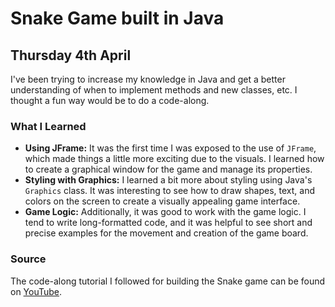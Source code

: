# Snake Game built in Java

## Thursday 4th April

I've been trying to increase my knowledge in Java and get a better understanding of when to implement methods and new classes, etc. I thought a fun way would be to do a code-along.

### What I Learned

- **Using JFrame:** It was the first time I was exposed to the use of `JFrame`, which made things a little more exciting due to the visuals. I learned how to create a graphical window for the game and manage its properties.
- **Styling with Graphics:** I learned a bit more about styling using Java's `Graphics` class. It was interesting to see how to draw shapes, text, and colors on the screen to create a visually appealing game interface.
- **Game Logic:** Additionally, it was good to work with the game logic. I tend to write long-formatted code, and it was helpful to see short and precise examples for the movement and creation of the game board.

### Source

The code-along tutorial I followed for building the Snake game can be found on [YouTube](https://www.youtube.com/watch?v=bI6e6qjJ8JQ&ab_channel=BroCode).
